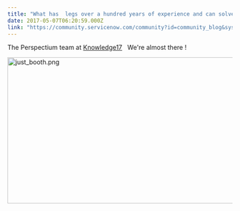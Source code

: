 ```yaml
---
title: "What has  legs over a hundred years of experience and can solve integration problems on the spot "
date: 2017-05-07T06:20:59.000Z
link: "https://community.servicenow.com/community?id=community_blog&sys_id=e50daaa5dbd0dbc01dcaf3231f9619e1"
---
```

<p>The Perspectium team at <a title="Knowledge17" __default_attr="2347" __jive_macro_name="community" class="jive_macro_community jive-link-community-small jive_macro" data-id="2347" data-objecttype="14" data-orig-content="Knowledge17" data-renderedposition="10_169.046875_105_16" data-type="space" href="undefined2347">Knowledge17</a>   We're almost there !</p><p></p><p><img  alt="just_booth.png" class="image-1 jive-image" src="46445d06db981b04ed6af3231f961930.iix" style="width: 620px; height: 328px;"/></p>
